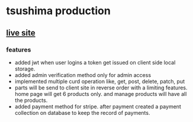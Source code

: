 # tsushima production

## [live site](https://tsushima-corporation.web.app/)

### features

- added jwt when user logins a token get issued on client side local storage.
- added admin verification method only for admin access
- implemented multiple curd operation like, get, post, delete, patch, put
- parts will be send to client site in reverse order with a limiting features. home page will get 6 products only. and manage products will have all the products.
- added payment method for stripe. after payment created a payment collection on database to keep the record of payments.
